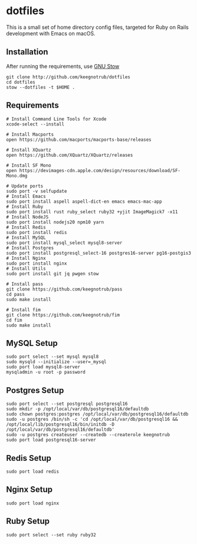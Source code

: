 # dotfiles

This is a small set of home directory config files, targeted for Ruby on Rails development with Emacs on macOS.

## Installation

After running the requirements, use [GNU Stow](https://www.gnu.org/software/stow/manual/stow.html)

    git clone http://github.com/keegnotrub/dotfiles
    cd dotfiles
    stow --dotfiles -t $HOME .

## Requirements

    # Install Command Line Tools for Xcode
    xcode-select --install

    # Install Macports
    open https://github.com/macports/macports-base/releases
    
    # Install XQuartz
    open https://github.com/XQuartz/XQuartz/releases
    
    # Install SF Mono
    open https://devimages-cdn.apple.com/design/resources/download/SF-Mono.dmg
    
    # Update ports
    sudo port -v selfupdate
    # Install Emacs
    sudo port install aspell aspell-dict-en emacs emacs-mac-app
    # Install Ruby
    sudo port install rust ruby_select ruby32 +yjit ImageMagick7 -x11
    # Install NodeJS
    sudo port install nodejs20 npm10 yarn
    # Install Redis
    sudo port install redis
    # Install MySQL
    sudo port install mysql_select mysql8-server
    # Install Postgres
    sudo port install postgresql_select-16 postgres16-server pg16-postgis3 
    # Install Nginx
    sudo port install nginx
    # Install Utils
    sudo port install git jq pwgen stow
    
    # Install pass
    git clone https://github.com/keegnotrub/pass
    cd pass
    sudo make install
    
    # Install fim
    git clone https://github.com/keegnotrub/fim
    cd fim
    sudo make install
    

## MySQL Setup

    sudo port select --set mysql mysql8
    sudo mysqld --initialize --user=_mysql
    sudo port load mysql8-server
    mysqladmin -u root -p password
     
## Postgres Setup

    sudo port select --set postgresql postgresql16
    sudo mkdir -p /opt/local/var/db/postgresql16/defaultdb
    sudo chown postgres:postgres /opt/local/var/db/postgresql16/defaultdb
    sudo -u postgres /bin/sh -c 'cd /opt/local/var/db/postgresql16 && /opt/local/lib/postgresql16/bin/initdb -D /opt/local/var/db/postgresql16/defaultdb'
    sudo -u postgres createuser --createdb --createrole keegnotrub
    sudo port load postgresql16-server

## Redis Setup

    sudo port load redis

## Nginx Setup

    sudo port load nginx

## Ruby Setup
     
    sudo port select --set ruby ruby32
